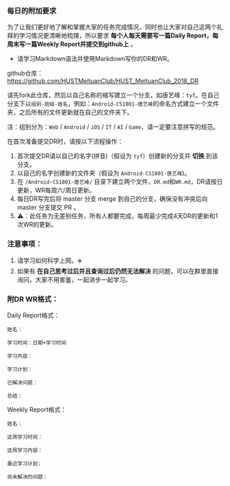 ### 每日的附加要求

为了让我们更好地了解和掌握大家的任务完成情况，同时也让大家对自己这两个礼拜的学习情况更清晰地梳理，所以要求 __每个人每天需要写一篇Daily Report，每周末写一篇Weekly Report并提交到github上__ 。

* 请学习Markdown语法并使用Markdown写你的DR和WR。


github仓库：https://github.com/HUSTMeituanClub/HUST_MeituanClub_2018_DR

请先fork此仓库，然后以自己名称的缩写建立一个分支，如唐艺峰：`tyf`。在自己分支下以`组别-班级-姓名`，例如：`Android-CS1801-唐艺峰`的命名方式建立一个文件夹，之后所有的文件更新就在自己的文件夹下。

注：组别分为：`Web` / `Android` / `iOS` / `IT` / `AI` / `Game`，请一定要注意拼写的规范。

在首次准备提交DR时，请按以下流程操作：
1. 首次提交DR请以自己的名字(拼音)（假设为 `tyf`）创建新的分支并 __切换__ 到该分支。
2. 以自己的名字创建新的文件夹（假设为 `Android-CS1801-唐艺峰`)。
3. 在 `/Android-CS1801-唐艺峰/` 目录下建立两个文件，`DR.md`和`WR.md`，DR请按日更新，WR每周六/周日更新。
4. 每日DR写完后将 master 分支 merge 到自己的分支，确保没有冲突后向 master 分支提交 PR 。
5. ⚠️：此任务为无差别任务，所有人都要完成，每周最少完成4天DR的更新和1次WR的更新。


### 注意事项：

1. 请学习如何科学上网。✈️
2. 如果有 __在自己思考过后并且查询过后仍然无法解决__ 的问题，可以在群里直接询问，大家不用害羞，一起进步一起学习。



### 附DR WR格式：

Daily Report格式：

```
姓名：

学习时间：日期+学习时间

学习内容：

学习计划：

已解决问题：

总结：

```

Weekly Report格式：

```
姓名：

这周学习时间：

这周学习内容：

最近学习计划:

尚未解决的问题：

```
